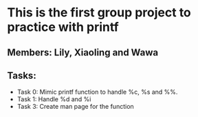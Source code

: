 # This is the first group project to practice with printf

## Members: Lily, Xiaoling and Wawa

## Tasks:
- Task 0: Mimic printf function to handle %c, %s and %%.
- Task 1: Handle %d and %i
- Task 3: Create man page for the function